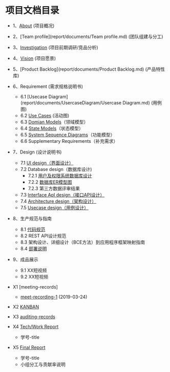 
项目文档目录
===
* 1、[About](report/documents/About.md)  (项目概况)
* 2、[Team profile](report/documents/Team profile.md) (团队组建与分工)
* 3、[Investigation](report/documents/Investigation.md) (项目前期调研/竞品分析)
* 4、[Vision](report/documents/Vision.md) (项目愿景)
* 5、[Product Backlog](report/documents/Product Backlog.md) (产品特性库)
* 6、Requirement (需求规格说明书)
  * 6.1  [Usecase Diagram](report/documents/UsercaseDiagram/Usercase Diagram.md) (用例图)
  * 6.2  [Use Cases](report/documents/UseCases/UseCase.md) (活动图)
  * 6.3  [Domian Models](report/documents/Domain_Model/Domain_Model.md)（领域模型）
  * 6.4  [State Models](report/documents/State_Models/State_Models.md)（状态模型）
  * 6.5 [System Sequence Diagrams](report/documents/System_Sequence_Diagram/System_Sequence_Diagram.md)（功能模型）
  * 6.6 Supplementary Requirements（补充需求）
 
* 7、Design (设计说明书)
  * 7.1 [UI design（界面设计）](report/documents/7.1.md)
  * 7.2 Database design（数据库设计)
    * 7.2.1 [用户及权限系统数据库设计](report/documents/7.2.1.md)
    * 7.2.2 [数据库ER模型图](report/documents/7.2.2.md) 
    * 7.2.3 第三方数据评审结果
  * 7.3 [Interface ApI design（接口API设计）](https://app.swaggerhub.com/apis/zfr0411/Order/1.0.0#/)
  * 7.4 [Architecture design（架构设计）](report/documents/7.4.md)
  * 7.5 [Usecase design（用例设计）](report/documents/7.5.md)
 
* 8、生产规范与指南
  * 8.1 [代码规范](client_v1/代码规范.md)
  * 8.2 REST API设计规范
  * 8.3 架构设计、详细设计（BCE方法）到应用程序框架映射指南
  * 8.4 [部署说明](report/documents/8.4.md)
* 9、成品展示
  * 9.1 XX短视频
  * 9.2 XX短视频
* X1 [meeting-records]
  *  [meet-recording-1](report/meet-recording/meet-recording-1.md) (2019-03-24)
* X2 [KANBAN](https://github.com/orgs/uml163/projects)
* X3 [auditing-records](report/documents/auditing-records.md)
* X4 [Tech/Work Report](report/documents/Tech/WorkReport.md) 
  * 学号-title
* X5 [Final Report]()
  * 学号-title
  * 小组分工与贡献率说明

